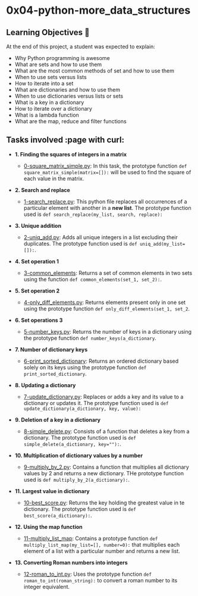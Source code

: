 # 0x04-python-more_data_structures


## Learning Objectives :dart:

At the end of this project, a student was expected to explain:

* Why Python programming is awesome
* What are sets and how to use them
* What are the most common methods of set and how to use them
* When to use sets versus lists
* How to iterate into a set
* What are dictionaries and how to use them
* When to use dictionaries versus lists or sets
* What is a key in a dictionary
* How to iterate over a dictionary
* What is a lambda function
* What are the map, reduce and filter functions


## Tasks involved :page with curl:

* **1. Finding the squares of integers in a matrix**
  * [0-square_matrix_simple.py](0-square_matrix_simple.py): In this task, the prototype function `def square_matrix_simple(matrix=[]):` will be used to find the square of each value in the matrix.

* **2. Search and replace**
  * [1-search_replace.py](1-search_replace.py): This python file replaces all occurrences of a particular element with another in a **new list**. The prototype function used is `def search_replace(my_list, search, replace):`

* **3. Unique addition**
  * [2-uniq_add.py](2-uniq_add.py): Adds all unique integers in a list excluding their duplicates. The prototype function used is `def uniq_add(my_list=[]):`.

* **4. Set operation 1**
  * [3-common_elements](3-common_elements): Returns a set of common elements in two sets using the function `def common_elements(set_1, set_2):`.

* **5. Set operation 2**
  * [4-only_diff_elements.py](4-only_diff_elements.py): Returns elements present only in one set using the prototype function `def only_diff_elements(set_1, set_2`.

* **6. Set operations 3**
  * [5-number_keys.py](5-number_keys.py): Returns the number of keys in a dictionary using the prototype function `def number_keys(a_dictionary`.

* **7. Number of dictionary keys**
  * [6-print_sorted_dictionary](6-print_sorted_dictionary): Returns an ordered dictionary based solely on its keys using the prototype function `def print_sorted_dictionary`.

* **8. Updating a dictionary**
  * [7-update_dictionary.py](7-update_dictionary.py): Replaces or adds a key and its value to a dictionary or updates it. The prototype function used is `def update_dictionary(a_dictionary, key, value):`

* **9. Deletion of a key in a dictionary**
  * [8-simple_delete.py](8-simple_delete.py): Consists of a function that deletes a key from a dictionary. The prototype function used is `def simple_delete(a_dictionary, key=""):`.

* **10. Multiplication of dictionary values by a number**
  * [9-multiply_by_2.py](9-multiply_by_2.py): Contains a function that multiplies all dictionary values by 2 and returns a new dictionary. THe prototype function used is `def multiply_by_2(a_dictionary):`.

* **11. Largest value in dictionary**
  * [10-best_score.py](10-best_score.py): Returns the key holding the greatest value in te dictionary. The prototype function used is `def best_score(a_dictionary):`.

* **12. Using the map function**
  * [11-multiply_list_map](11-multiply_list_map): Contains a prototype function `def multiply_list_map(my_list=[], number=0):` that multiplies each element of a list with a particular number and returns a new list.

* **13. Converting Roman numbers into integers**
  * [12-roman_to_int.py](12-roman_to_int.py): Uses the prototype function `def roman_to_int(roman_string):` to convert a roman number to its integer equivalent.  	
